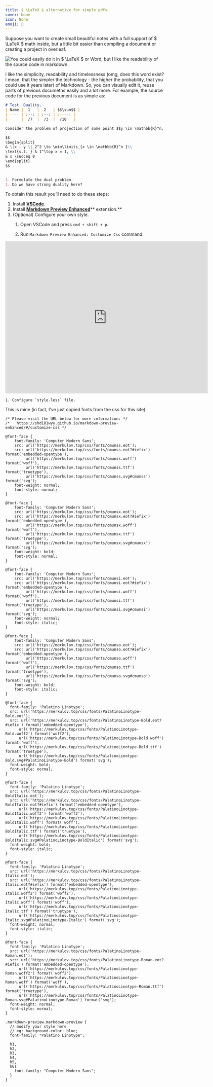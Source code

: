 ```yaml
---
title: $ \LaTeX $ alternative for simple pdfs
cover: None
icon: None
emoji: 📄
---
```


Suppose you want to create small beautiful notes with a full support of $ \LaTeX $ math inside, but a little bit easier than compiling a document or creating a project in overleaf.

![You could easily do it in $ \LaTeX $ or Word, but I like the readability of the source code in markdown.](https://merkulov.top/Other/Notes/___LaTeX___alternative_for_simple_pdfs/Screenshot_2023-01-25_at_18.15.13.png)

I like the simplicity, readability and timelessness (omg, does this word exist? I mean, that the simpler the technology - the higher the probability, that you could use it years later) of Markdown. So, you can visually edit it, reuse parts of previous documetns easily and a lot more. For example, the source code for the previous document is as simple as:

```markdown
# Test. Duality.
| Name |  1   |  2   | $$\sum$$ |
| ---- | :--: | :--: | :----: |
|      |  /7  |  /3  |  /10   |

Consider the problem of projection of some point $$y \in \mathbb{R}^n,  y \notin \Delta^n$$ onto the probability simplex $$\Delta^n$$.

$$
\begin{split}
& \|x - y \|_2^2 \to \min\limits_{x \in \mathbb{R}^n }\\
\text{s.t. } & 1^\top x = 1, \\
& x \succeq 0 
\end{split}
$$
    

1. Formulate the dual problem.
1. Do we have strong duality here?

```

To obtain this result you’ll need to do these steps:

1. Install **[VSCode](https://code.visualstudio.com)**.
1. Install **[Markdown Preview Enhanced](https://shd101wyy.github.io/markdown-preview-enhanced/#/?id=markdown-preview-enhanced)**** extension.**
1. (Optional) Configure your own style.
	1. Open VSCode and press `cmd + shift + p`. 
	1. Run `Markdown Preview Enhanced: Customize Css` command.

		<p><div class="res_emb_block">
<iframe width="640" height="480" src="https://s3.us-west-2.amazonaws.com/secure.notion-static.com/61f2b634-c39f-404e-922f-fcf10bc9a172/Untitled.webm?X-Amz-Algorithm=AWS4-HMAC-SHA256&X-Amz-Content-Sha256=UNSIGNED-PAYLOAD&X-Amz-Credential=AKIAT73L2G45EIPT3X45%2F20230126%2Fus-west-2%2Fs3%2Faws4_request&X-Amz-Date=20230126T103551Z&X-Amz-Expires=3600&X-Amz-Signature=d31014838addbe9b1182ecc20c4aee8cc4c8cecb37ad9bd8f9c2d573be8b1b81&X-Amz-SignedHeaders=host&x-id=GetObject" frameborder="0" allowfullscreen></iframe>
</div></p>

	1. Configure `style.less` file.

This is mine (in fact, I’ve just copied fonts from the css for this site):

```less
/* Please visit the URL below for more information: */
/*   https://shd101wyy.github.io/markdown-preview-enhanced/#/customize-css */

@font-face {
	font-family: 'Computer Modern Sans';
	src: url('https://merkulov.top/css/fonts/cmunss.eot');
	src: url('https://merkulov.top/css/fonts/cmunss.eot?#iefix') format('embedded-opentype'),
		 url('https://merkulov.top/css/fonts/cmunss.woff') format('woff'),
		 url('https://merkulov.top/css/fonts/cmunss.ttf') format('truetype'),
		 url('https://merkulov.top/css/fonts/cmunss.svg#cmunss') format('svg');
	font-weight: normal;
	font-style: normal;
}

@font-face {
	font-family: 'Computer Modern Sans';
	src: url('https://merkulov.top/css/fonts/cmunsx.eot');
	src: url('https://merkulov.top/css/fonts/cmunsx.eot?#iefix') format('embedded-opentype'),
		 url('https://merkulov.top/css/fonts/cmunsx.woff') format('woff'),
		 url('https://merkulov.top/css/fonts/cmunsx.ttf') format('truetype'),
		 url('https://merkulov.top/css/fonts/cmunsx.svg#cmunsx') format('svg');
	font-weight: bold;
	font-style: normal;
}

@font-face {
	font-family: 'Computer Modern Sans';
	src: url('https://merkulov.top/css/fonts/cmunsi.eot');
	src: url('https://merkulov.top/css/fonts/cmunsi.eot?#iefix') format('embedded-opentype'),
		 url('https://merkulov.top/css/fonts/cmunsi.woff') format('woff'),
		 url('https://merkulov.top/css/fonts/cmunsi.ttf') format('truetype'),
		 url('https://merkulov.top/css/fonts/cmunsi.svg#cmunsi') format('svg');
	font-weight: normal;
	font-style: italic;
}

@font-face {
	font-family: 'Computer Modern Sans';
	src: url('https://merkulov.top/css/fonts/cmunso.eot');
	src: url('https://merkulov.top/css/fonts/cmunso.eot?#iefix') format('embedded-opentype'),
		 url('https://merkulov.top/css/fonts/cmunso.woff') format('woff'),
		 url('https://merkulov.top/css/fonts/cmunso.ttf') format('truetype'),
		 url('https://merkulov.top/css/fonts/cmunso.svg#cmunso') format('svg');
	font-weight: bold;
	font-style: italic;
}

@font-face {
  font-family: 'Palatino Linotype';
  src: url('https://merkulov.top/css/fonts/PalatinoLinotype-Bold.eot');
  src: url('https://merkulov.top/css/fonts/PalatinoLinotype-Bold.eot?#iefix') format('embedded-opentype'),
      url('https://merkulov.top/css/fonts/PalatinoLinotype-Bold.woff2') format('woff2'),
      url('https://merkulov.top/css/fonts/PalatinoLinotype-Bold.woff') format('woff'),
      url('https://merkulov.top/css/fonts/PalatinoLinotype-Bold.ttf') format('truetype'),
      url('https://merkulov.top/css/fonts/PalatinoLinotype-Bold.svg#PalatinoLinotype-Bold') format('svg');
  font-weight: bold;
  font-style: normal;
}

@font-face {
  font-family: 'Palatino Linotype';
  src: url('https://merkulov.top/css/fonts/PalatinoLinotype-BoldItalic.eot');
  src: url('https://merkulov.top/css/fonts/PalatinoLinotype-BoldItalic.eot?#iefix') format('embedded-opentype'),
      url('https://merkulov.top/css/fonts/PalatinoLinotype-BoldItalic.woff2') format('woff2'),
      url('https://merkulov.top/css/fonts/PalatinoLinotype-BoldItalic.woff') format('woff'),
      url('https://merkulov.top/css/fonts/PalatinoLinotype-BoldItalic.ttf') format('truetype'),
      url('https://merkulov.top/css/fonts/PalatinoLinotype-BoldItalic.svg#PalatinoLinotype-BoldItalic') format('svg');
  font-weight: bold;
  font-style: italic;
}

@font-face {
  font-family: 'Palatino Linotype';
  src: url('https://merkulov.top/css/fonts/PalatinoLinotype-Italic.eot');
  src: url('https://merkulov.top/css/fonts/PalatinoLinotype-Italic.eot?#iefix') format('embedded-opentype'),
      url('https://merkulov.top/css/fonts/PalatinoLinotype-Italic.woff2') format('woff2'),
      url('https://merkulov.top/css/fonts/PalatinoLinotype-Italic.woff') format('woff'),
      url('https://merkulov.top/css/fonts/PalatinoLinotype-Italic.ttf') format('truetype'),
      url('https://merkulov.top/css/fonts/PalatinoLinotype-Italic.svg#PalatinoLinotype-Italic') format('svg');
  font-weight: normal;
  font-style: italic;
}

@font-face {
  font-family: 'Palatino Linotype';
  src: url('https://merkulov.top/css/fonts/PalatinoLinotype-Roman.eot');
  src: url('https://merkulov.top/css/fonts/PalatinoLinotype-Roman.eot?#iefix') format('embedded-opentype'),
      url('https://merkulov.top/css/fonts/PalatinoLinotype-Roman.woff2') format('woff2'),
      url('https://merkulov.top/css/fonts/PalatinoLinotype-Roman.woff') format('woff'),
      url('https://merkulov.top/css/fonts/PalatinoLinotype-Roman.ttf') format('truetype'),
      url('https://merkulov.top/css/fonts/PalatinoLinotype-Roman.svg#PalatinoLinotype-Roman') format('svg');
  font-weight: normal;
  font-style: normal;
}

.markdown-preview.markdown-preview {
  // modify your style here
  // eg: background-color: blue;
  font-family: "Palatino Linotype";

  h1,
  h2,
  h3,
  h4,
  h5,
  h6{
    font-family: "Computer Modern Sans";
  }
}
```
